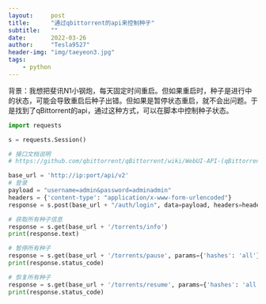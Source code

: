 ```yaml
---
layout:     post
title:      "通过qbittorrent的api来控制种子"
subtitle:   ""
date:       2022-03-26
author:     "Tesla9527"
header-img: "img/taeyeon3.jpg"
tags:
    - python
---
```



背景：我想把斐讯N1小钢炮，每天固定时间重启。但如果重启时，种子是进行中的状态，可能会导致重启后种子出错。但如果是暂停状态重启，就不会出问题。于是找到了qBittorrent的api，通过这种方式，可以在脚本中控制种子状态。


```python
import requests

s = requests.Session()

# 接口文档说明
# https://github.com/qbittorrent/qBittorrent/wiki/WebUI-API-(qBittorrent-4.1)

base_url = 'http://ip:port/api/v2'
# 登录
payload = "username=admin&password=adminadmin"
headers = {'content-type': "application/x-www-form-urlencoded"}
response = s.post(base_url + "/auth/login", data=payload, headers=headers)

# 获取所有种子信息
response = s.get(base_url + '/torrents/info')
print(response.text)

# 暂停所有种子
response = s.get(base_url + '/torrents/pause', params={'hashes': 'all'})
print(response.status_code)

# 恢复所有种子
response = s.get(base_url + '/torrents/resume', params={'hashes': 'all'})
print(response.status_code)
```
